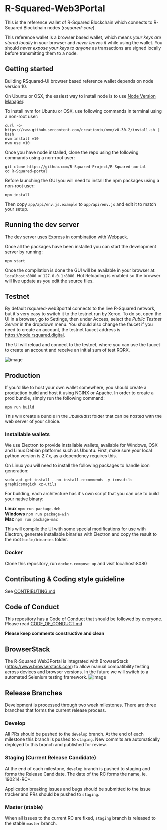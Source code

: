 R-Squared-Web3Portal
============

This is the reference wallet of R-Squared Blockchain which connects to R-Squared Blockchain nodes (*rsquared-core*).

This reference wallet is a browser based wallet, which means *your keys are stored locally* in your browser and *never leaves it* while using the wallet. 
You should *never expose your keys to anyone* as transactions are signed locally before transmitting them to a node.

## Getting started

Building RSquared-UI browser based reference wallet depends on node version 10.

On Ubuntu or OSX, the easiest way to install node is to use [Node Version Manager](https://github.com/creationix/nvm).

To install nvm for Ubuntu or OSX, use following commands in terminal using a non-root user:

```
curl -o- https://raw.githubusercontent.com/creationix/nvm/v0.30.2/install.sh | bash
nvm install v10
nvm use v10
```

Once you have node installed, clone the repo using the following commands using a non-root user:

```
git clone https://github.com/R-Squared-Project/R-Squared-portal
cd R-Squared-portal 
```

Before launching the GUI you will need to install the npm packages using a non-root user:

```
npm install
```

Then copy `app/api/env.js.example` to `app/api/env.js` and edit it to match your setup.

## Running the dev server

The dev server uses Express in combination with Webpack.

Once all the packages have been installed you can start the development server by running:

```
npm start
```

Once the compilation is done the GUI will be available in your browser at: `localhost:8080` or `127.0.0.1:8080`. Hot Reloading is enabled so the browser will live update as you edit the source files.

## Testnet

By default rsquared-web3portal connects to the live R-Squared network, but it's very easy to switch it to the testnet run by Xeroc. To do so, open the UI in a browser, go to Settings, then under Access, select the *Public Testnet Server* in the dropdown menu. You should also change the faucet if you need to create an account, the testnet faucet address is https://node.rsquared.digital.

The UI will reload and connect to the testnet, where you can use the faucet to create an account and receive an initial sum of test RQRX.

![image](https://cloud.githubusercontent.com/assets/6890015/22055747/f8e15e68-dd5c-11e6-84cd-692749b578d8.png)

## Production

If you'd like to host your own wallet somewhere, you should create a production build and host it using NGINX or Apache. In order to create a prod bundle, simply run the following command:

```
npm run build
```

This will create a bundle in the ./build/dist folder that can be hosted with the web server of your choice.

### Installable wallets

We use Electron to provide installable wallets, available for Windows, OSX and Linux Debian platforms such as Ubuntu. First, make sure your local python version is 2.7.x, as a dependency requires this.

On Linux you will need to install the following packages to handle icon generation:

`sudo apt-get install --no-install-recommends -y icnsutils graphicsmagick xz-utils`

For building, each architecture has it's own script that you can use to build your native binary:

__Linux__
`npm run package-deb`  
__Windows__
`npm run package-win`  
__Mac__
`npm run package-mac`  

This will compile the UI with some special modifications for use with Electron, generate installable binaries with Electron and copy the result to the root `build/binaries` folder.

### Docker

Clone this repository, run `docker-compose up` and visit localhost:8080


## Contributing & Coding style guideline

See [CONTRIBUTING.md](CONTRIBUTING.md)

## Code of Conduct

This repository has a Code of Conduct that should be followed by everyone. 
Please read [CODE_OF_CONDUCT.md](CODE_OF_CONDUCT.md)

**Please keep comments constructive and clean**

## BrowserStack 

The R-Squared Web3Portal is integrated with BrowserStack (https://www.browserstack.com) to allow manual compatibility testing across devices and browser versions. In the future we will switch to a automated Selenium testing framework.
![image](https://user-images.githubusercontent.com/33128181/48697885-05f8d880-ebe6-11e8-95a2-d87516cbb3d9.png)

## Release Branches

Development is processed through two week milestones.
There are three branches that forms the current release process.

### Develop

All PRs should be pushed to the `develop` branch. At the end of each milestone this branch is pushed to `staging`.
New commits are automatically deployed to this branch and published for review.

### Staging (Current Release Candidate)

At the end of each milestone, `develop` branch is pushed to staging and forms the Release Candidate. The date of the RC forms the name, ie. 190214-RC*.

Application breaking issues and bugs should be submitted to the issue tracker and PRs should be pushed to `staging`.

### Master (stable)

When all issues to the current RC are fixed, `staging` branch is released to the stable `master` branch.



